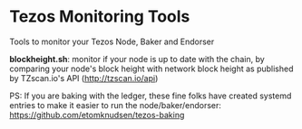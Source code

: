 # Tezos Monitoring Tools
Tools to monitor your Tezos Node, Baker and Endorser

**blockheight.sh**: monitor if your node is up to date with the chain, by comparing your node's block height with network block height as published by TZscan.io's API (http://tzscan.io/api)

PS: If you are baking with the ledger, these fine folks have created systemd entries to make it easier to run the node/baker/endorser:
https://github.com/etomknudsen/tezos-baking
